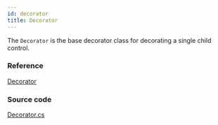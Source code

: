 ```yaml
---
id: decorator
title: Decorator
---
```


The `Decorator` is the base decorator class for decorating a single child control.

### Reference

[Decorator](http://reference.avaloniaui.net/api/Avalonia.Controls/Decorator/)

### Source code

[Decorator.cs](https://github.com/AvaloniaUI/Avalonia/blob/master/src/Avalonia.Controls/Decorator.cs)
